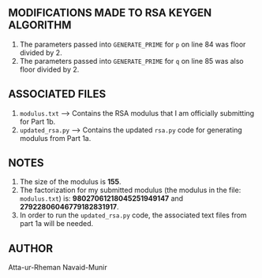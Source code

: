 ## MODIFICATIONS MADE TO RSA KEYGEN ALGORITHM
1. The parameters passed into ```GENERATE_PRIME``` for ```p``` on line 84 was floor divided by 2.
2. The parameters passed into ```GENERATE_PRIME``` for ```q``` on line 85 was also floor divided by 2.

## ASSOCIATED FILES
1. ```modulus.txt``` --> Contains the RSA modulus that I am officially submitting for Part 1b.
2. ```updated_rsa.py``` --> Contains the updated ```rsa.py``` code for generating modulus from Part 1a.

## NOTES
1. The size of the modulus is **155**.
2. The factorization for my submitted modulus (the modulus in the file: ```modulus.txt```) is: **98027061218045251949147** and **27922806046779182831917**.
3. In order to run the ```updated_rsa.py``` code, the associated text files from part 1a will be needed.

## AUTHOR
Atta-ur-Rheman Navaid-Munir
